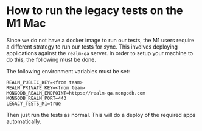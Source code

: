 # How to run the legacy tests on the M1 Mac

Since we do not have a docker image to run our tests, the M1 users require a different strategy to run our tests for sync.
This involves deploying applications against the `realm-qa` server.  In order to setup your machine to do this, the following must be done.

The following environment variables must be set:

```
REALM_PUBLIC_KEY=<from team>
REALM_PRIVATE_KEY=<from team>
MONGODB_REALM_ENDPOINT=https://realm-qa.mongodb.com
MONGODB_REALM_PORT=443
LEGACY_TESTS_M1=true
```

Then just run the tests as normal.  This will do a deploy of the required apps automatically.
